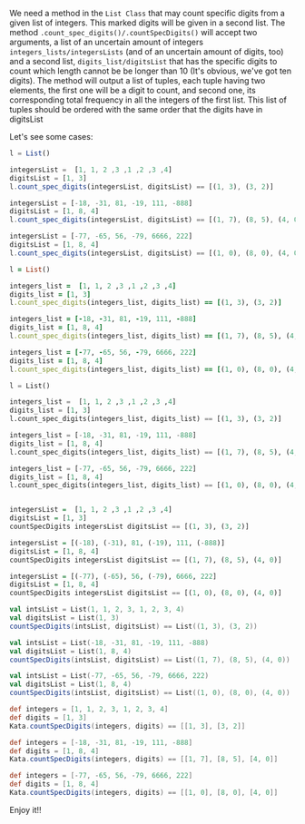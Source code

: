 We need a method in the ```List Class``` that may count specific digits from a given list of integers. This marked digits will be given in a second list.
The method ```.count_spec_digits()/.countSpecDigits()``` will accept two arguments, a list of an uncertain amount of integers ```integers_lists/integersLists``` (and of an uncertain amount of digits, too) and a second list, ```digits_list/digitsList``` that has the specific digits to count which length cannot be be longer than 10 (It's obvious, we've got ten digits).
The method will output a list of tuples, each tuple having two elements, the first one will be a digit to count, and second one, its corresponding total frequency in all the integers of the first list. This list of tuples should be ordered with the same order that the digits have in digitsList

Let's see some cases:
```javascript
l = List()

integersList =  [1, 1, 2 ,3 ,1 ,2 ,3 ,4]
digitsList = [1, 3]
l.count_spec_digits(integersList, digitsList) == [(1, 3), (3, 2)]

integersList = [-18, -31, 81, -19, 111, -888]
digitsList = [1, 8, 4]
l.count_spec_digits(integersList, digitsList) == [(1, 7), (8, 5), (4, 0)]

integersList = [-77, -65, 56, -79, 6666, 222]
digitsList = [1, 8, 4]
l.count_spec_digits(integersList, digitsList) == [(1, 0), (8, 0), (4, 0)]
```
```ruby
l = List()

integers_list =  [1, 1, 2 ,3 ,1 ,2 ,3 ,4]
digits_list = [1, 3]
l.count_spec_digits(integers_list, digits_list) == [(1, 3), (3, 2)]

integers_list = [-18, -31, 81, -19, 111, -888]
digits_list = [1, 8, 4]
l.count_spec_digits(integers_list, digits_list) == [(1, 7), (8, 5), (4, 0)]

integers_list = [-77, -65, 56, -79, 6666, 222]
digits_list = [1, 8, 4]
l.count_spec_digits(integers_list, digits_list) == [(1, 0), (8, 0), (4, 0)]
```
```python
l = List()

integers_list =  [1, 1, 2 ,3 ,1 ,2 ,3 ,4]
digits_list = [1, 3]
l.count_spec_digits(integers_list, digits_list) == [(1, 3), (3, 2)]

integers_list = [-18, -31, 81, -19, 111, -888]
digits_list = [1, 8, 4]
l.count_spec_digits(integers_list, digits_list) == [(1, 7), (8, 5), (4, 0)]

integers_list = [-77, -65, 56, -79, 6666, 222]
digits_list = [1, 8, 4]
l.count_spec_digits(integers_list, digits_list) == [(1, 0), (8, 0), (4, 0)]
```

```haskell

integersList =  [1, 1, 2 ,3 ,1 ,2 ,3 ,4]
digitsList = [1, 3]
countSpecDigits integersList digitsList == [(1, 3), (3, 2)]

integersList = [(-18), (-31), 81, (-19), 111, (-888)]
digitsList = [1, 8, 4]
countSpecDigits integersList digitsList == [(1, 7), (8, 5), (4, 0)]

integersList = [(-77), (-65), 56, (-79), 6666, 222]
digitsList = [1, 8, 4]
countSpecDigits integersList digitsList == [(1, 0), (8, 0), (4, 0)]
```
```scala
val intsList = List(1, 1, 2, 3, 1, 2, 3, 4)
val digitsList = List(1, 3)
countSpecDigits(intsList, digitsList) == List((1, 3), (3, 2))

val intsList = List(-18, -31, 81, -19, 111, -888)
val digitsList = List(1, 8, 4)
countSpecDigits(intsList, digitsList) == List((1, 7), (8, 5), (4, 0))

val intsList = List(-77, -65, 56, -79, 6666, 222)
val digitsList = List(1, 8, 4)
countSpecDigits(intsList, digitsList) == List((1, 0), (8, 0), (4, 0))
```
```groovy
def integers = [1, 1, 2, 3, 1, 2, 3, 4]
def digits = [1, 3]
Kata.countSpecDigits(integers, digits) == [[1, 3], [3, 2]]

def integers = [-18, -31, 81, -19, 111, -888]
def digits = [1, 8, 4]
Kata.countSpecDigits(integers, digits) == [[1, 7], [8, 5], [4, 0]]

def integers = [-77, -65, 56, -79, 6666, 222]
def digits = [1, 8, 4]
Kata.countSpecDigits(integers, digits) == [[1, 0], [8, 0], [4, 0]]
```


Enjoy it!!